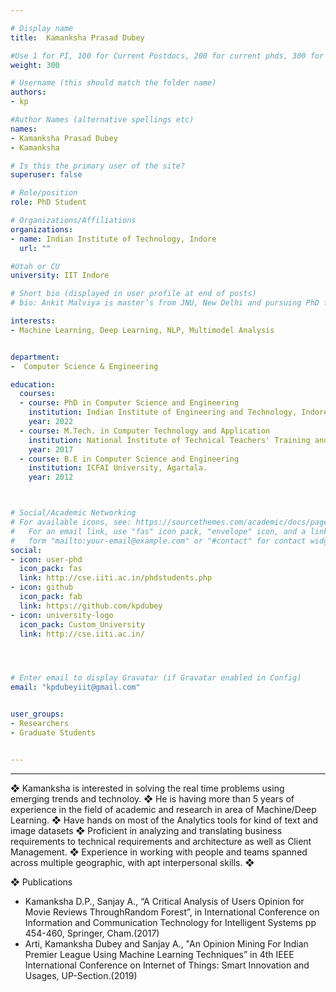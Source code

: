 ```yaml
---

# Display name
title:	Kamanksha Prasad Dubey

#Use 1 for PI, 100 for Current Postdocs, 200 for current phds, 300 for current masters, 400 for current undergrads, 800 for alum postdocs, 810 for alum phds, 820 for alum masters, and 830 for alum undergrads, 900 for tools, 1000 for projects
weight:	300

# Username (this should match the folder name)
authors:
- kp

#Author Names (alternative spellings etc)
names:
- Kamanksha Prasad Dubey
- Kamanksha

# Is this the primary user of the site?
superuser: false

# Role/position
role: PhD Student

# Organizations/Affiliations
organizations:
- name: Indian Institute of Technology, Indore
  url: ""

#Utah or CU
university: IIT Indore

# Short bio (displayed in user profile at end of posts)
# bio: Ankit Malviya is master’s from JNU, New Delhi and pursuing PhD from IIT, Indore.

interests:
- Machine Learning, Deep Learning, NLP, Multimodel Analysis


department:
-  Computer Science & Engineering

education:
  courses:
  - course: PhD in Computer Science and Engineering
    institution: Indian Institute of Engineering and Technology, Indore
    year: 2022
  - course: M.Tech. in Computer Technology and Application
    institution: National Institute of Technical Teachers' Training and Research, Bhopal
    year: 2017
  - course: B.E in Computer Science and Engineering
    institution: ICFAI University, Agartala.
    year: 2012



# Social/Academic Networking
# For available icons, see: https://sourcethemes.com/academic/docs/page-builder/#icons
#   For an email link, use "fas" icon pack, "envelope" icon, and a link in the
#   form "mailto:your-email@example.com" or "#contact" for contact widget.
social:
- icon: user-phd
  icon_pack: fas
  link: http://cse.iiti.ac.in/phdstudents.php
- icon: github
  icon_pack: fab
  link: https://github.com/kpdubey
- icon: university-logo
  icon_pack: Custom_University
  link: http://cse.iiti.ac.in/




# Enter email to display Gravatar (if Gravatar enabled in Config)
email: "kpdubeyiit@gmail.com"


user_groups:
- Researchers
- Graduate Students


---
```




---

❖ Kamanksha is interested in solving the real time problems using emerging trends and technoloy.
❖ He is having more than 5 years of experience in the field of academic and research in area of Machine/Deep Learning.
❖ Have hands on most of the Analytics tools for kind of text and image datasets
❖ Proficient in analyzing and translating business requirements to technical requirements and architecture as well as Client Management.
❖ Experience in working with people and teams spanned across multiple geographic, with apt interpersonal skills.
❖ 

❖ Publications
 -  Kamanksha D.P., Sanjay A., “A Critical Analysis of Users Opinion for Movie Reviews ThroughRandom Forest”, in International Conference on Information and Communication Technology for Intelligent Systems pp 454-460, Springer, Cham.(2017)
 -  Arti, Kamanksha Dubey and Sanjay A., "An Opinion Mining For Indian Premier League Using Machine Learning Techniques” in 4th IEEE International Conference on Internet of Things: Smart Innovation and Usages, UP-Section.(2019)

